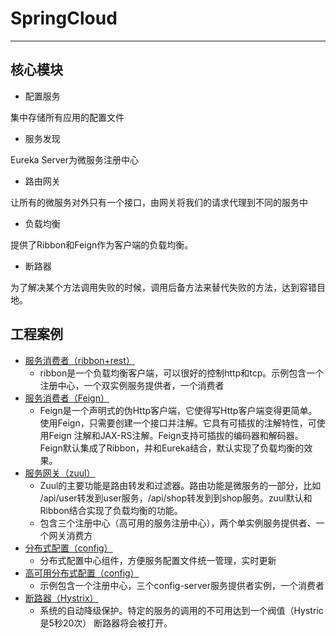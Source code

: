 # SpringCloud

---


## 核心模块

* 配置服务

集中存储所有应用的配置文件

* 服务发现

Eureka Server为微服务注册中心

* 路由网关

让所有的微服务对外只有一个接口，由网关将我们的请求代理到不同的服务中

* 负载均衡

提供了Ribbon和Feign作为客户端的负载均衡。

* 断路器

为了解决某个方法调用失败的时候，调用后备方法来替代失败的方法，达到容错目地。


## 工程案例

* [服务消费者（ribbon+rest）](consumer-ribbon)
	* ribbon是一个负载均衡客户端，可以很好的控制http和tcp。示例包含一个注册中心，一个双实例服务提供者，一个消费者
* [服务消费者（Feign）](consumer-feign)
	* Feign是一个声明式的伪Http客户端，它使得写Http客户端变得更简单。使用Feign，只需要创建一个接口并注解。它具有可插拔的注解特性，可使用Feign 注解和JAX-RS注解。Feign支持可插拔的编码器和解码器。Feign默认集成了Ribbon，并和Eureka结合，默认实现了负载均衡的效果。
* [服务网关（zuul）](gateway)
	* Zuul的主要功能是路由转发和过滤器。路由功能是微服务的一部分，比如 /api/user转发到user服务，/api/shop转发到到shop服务。zuul默认和Ribbon结合实现了负载均衡的功能。
	* 包含三个注册中心（高可用的服务注册中心），两个单实例服务提供者、一个网关消费方
* [分布式配置（config）](config)
	* 分布式配置中心组件，方便服务配置文件统一管理，实时更新
* [高可用分布式配置（config）](high-availability-config)
	* 示例包含一个注册中心，三个config-server服务提供者实例，一个消费者
* [断路器（Hystrix）](hystrix)
	* 系统的自动降级保护。特定的服务的调用的不可用达到一个阀值（Hystric 是5秒20次） 断路器将会被打开。

